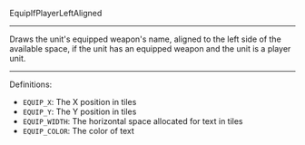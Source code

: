 
EquipIfPlayerLeftAligned

---

Draws the unit's equipped weapon's name, aligned to the left side of the available space, if the unit has an equipped weapon and the unit is a player unit.

---

Definitions:

  * `EQUIP_X`: The X position in tiles
  * `EQUIP_Y`: The Y position in tiles
  * `EQUIP_WIDTH`: The horizontal space allocated for text in tiles
  * `EQUIP_COLOR`: The color of text
